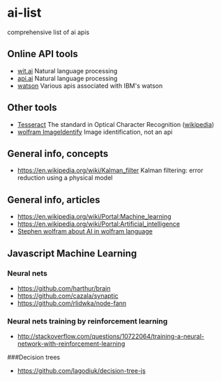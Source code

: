 # ai-list
comprehensive list of ai apis

Online API tools
------

- [wit.ai](https://wit.ai/) Natural language processing
- [api.ai](http://api.ai/) Natural language processing
- [watson](http://www.ibm.com/smarterplanet/us/en/ibmwatson/developercloud/) Various apis associated with IBM's watson

Other tools
------

- [Tesseract](https://code.google.com/p/tesseract-ocr/) The standard in Optical Character Recognition ([wikipedia](http://en.wikipedia.org/wiki/Tesseract_%28software%29))
- [wolfram ImageIdentify](https://www.imageidentify.com) Image identification, not an api

General info, concepts
------

- https://en.wikipedia.org/wiki/Kalman_filter Kalman filtering: error reduction using a physical model

General info, articles
-------

- https://en.wikipedia.org/wiki/Portal:Machine_learning
- https://en.wikipedia.org/wiki/Portal:Artificial_intelligence
- [Stephen wolfram about AI in wolfram language](http://blog.stephenwolfram.com/2015/05/wolfram-language-artificial-intelligence-the-image-identification-project/)

Javascript Machine Learning
------------

### Neural nets

- https://github.com/harthur/brain
- https://github.com/cazala/synaptic
- https://github.com/rlidwka/node-fann

### Neural nets training by reinforcement learning

- http://stackoverflow.com/questions/10722064/training-a-neural-network-with-reinforcement-learning

###Decision trees

- https://github.com/lagodiuk/decision-tree-js
